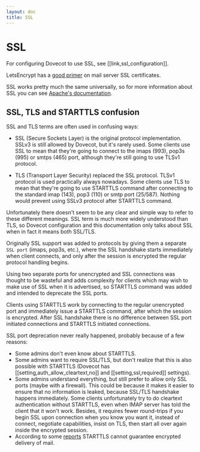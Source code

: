 ```yaml
---
layout: doc
title: SSL
---
```


# SSL

For configuring Dovecot to use SSL, see [[link,ssl_configuration]].

LetsEncrypt has a
[good primer](https://www.eff.org/deeplinks/2019/01/encrypting-web-encrypting-net-primer-using-certbot-secure-your-mailserver)
on mail server SSL certificates.

SSL works pretty much the same universally, so for more information about
SSL you can see
[Apache's documentation](https://httpd.apache.org/docs/2.4/ssl/).

## SSL, TLS and STARTTLS confusion

SSL and TLS terms are often used in confusing ways:

* SSL (Secure Sockets Layer) is the original protocol implementation. SSLv3 is
  still allowed by Dovecot, but it's rarely used. Some clients use SSL to mean
  that they're going to connect to the imaps (993), pop3s (995) or smtps (465)
  port, although they're still going to use TLSv1 protocol.

* TLS (Transport Layer Security) replaced the SSL protocol. TLSv1 protocol is
  used practically always nowadays. Some clients use TLS to mean that they're
  going to use STARTTLS command after connecting to the standard imap (143),
  pop3 (110) or smtp port (25/587). Nothing would prevent using SSLv3 protocol
  after STARTTLS command.

Unfortunately there doesn't seem to be any clear and simple way to refer to
these different meanings. SSL term is much more widely understood than TLS, so
Dovecot configuration and this documentation only talks about SSL when in fact
it means both SSL/TLS.

Originally SSL support was added to protocols by giving them a separate `SSL
port` (imaps, pop3s, etc.), where the SSL handshake starts immediately when
client connects, and only after the session is encrypted the regular protocol
handling begins.

Using two separate ports for unencrypted and SSL connections was thought to be
wasteful and adds complexity for clients which may wish to make use of SSL when
it is advertised, so STARTTLS command was added and intended to deprecate the
SSL ports.

Clients using STARTTLS work by connecting to the regular unencrypted port and
immediately issue a STARTTLS command, after which the session is encrypted.
After SSL handshake there is no difference between SSL port initiated
connections and STARTTLS initiated connections.

SSL port deprecation never really happened, probably because of a few reasons:

* Some admins don't even know about STARTTLS.
* Some admins want to require SSL/TLS, but don't realize that this is also
  possible with STARTTLS (Dovecot has [[setting,auth_allow_cleartext,no]]
  and [[setting,ssl,required]] settings).
* Some admins understand everything, but still prefer to allow only SSL ports
  (maybe with a firewall). This could be because it makes it easier to ensure
  that no information is leaked, because SSL/TLS handshake happens immediately.
  Some clients unfortunately try to do cleartext authentication without
  STARTTLS, even when IMAP server has told the client that it won't work.
  Besides, it requires fewer round-trips if you begin SSL upon connection when
  you know you want it, instead of connect, negotiate capabilities, insist on
  TLS, then start all over again inside the encrypted session.
* According to some [reports](https://it.slashdot.org/story/14/11/11/2349244/isps-removing-their-customers-email-encryption)
  STARTTLS cannot guarantee encrypted delivery of mail.
